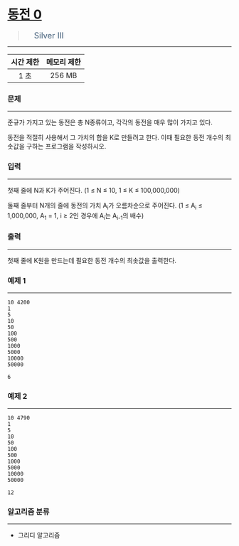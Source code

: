 # [동전 0](https://www.acmicpc.net/problem/11047)

> <img src="https://d2gd6pc034wcta.cloudfront.net/tier/8.svg" width="16" heigth="21" style = "vertical-align: middle;"/>&nbsp;<span style="font-size: 18px; color: #435f7a;">Silver III</span>

***

<div align="center">

|시간 제한|메모리 제한|
|:---:|:---:|
|1 초 |256 MB|

</div>

### 문제

***

준규가 가지고 있는 동전은 총 N종류이고, 각각의 동전을 매우 많이 가지고 있다.

동전을 적절히 사용해서 그 가치의 합을 K로 만들려고 한다. 이때 필요한 동전 개수의 최솟값을 구하는 프로그램을 작성하시오.

### 입력

***

첫째 줄에 N과 K가 주어진다. (1 ≤ N ≤ 10, 1 ≤ K ≤ 100,000,000)

둘째 줄부터 N개의 줄에 동전의 가치 A<sub>i</sub>가 오름차순으로 주어진다. (1 ≤ A<sub>i</sub> ≤ 1,000,000, A<sub>1</sub> = 1, i ≥ 2인 경우에 A<sub>i</sub>는 A<sub>i-1</sub>의 배수)

### 출력

***

첫째 줄에 K원을 만드는데 필요한 동전 개수의 최솟값을 출력한다.

### 예제 1

***

```
10 4200
1
5
10
50
100
500
1000
5000
10000
50000
```

```
6
```

### 예제 2

***

```
10 4790
1
5
10
50
100
500
1000
5000
10000
50000
```

```
12
```

### 알고리즘 분류

***

* 그리디 알고리즘

